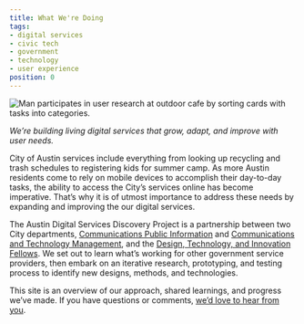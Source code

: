 ```yaml
---
title: What We're Doing
tags:
- digital services
- civic tech
- government
- technology
- user experience
position: 0
---
```


![Man participates in user research at outdoor cafe by sorting cards with tasks into categories.](=/uploads/outdoor-card-sorting-min.jpg)

*We’re building living digital services that grow, adapt, and improve with user needs.*

City of Austin services include everything from looking up recycling and trash schedules to registering kids for summer camp. As more Austin residents come to rely on mobile devices to accomplish their day-to-day tasks, the ability to access the City’s services online has become imperative. That’s why it is of utmost importance to address these needs by expanding and improving the our digital services.

The Austin Digital Services Discovery Project is a partnership between two City departments, [Communications Public Information](http://www.austintexas.gov/department/communications) and [Communications and Technology Management](http://www.austintexas.gov/department/information-technology), and the [Design, Technology, and Innovation Fellows](https://cityofaustin.github.io/innovation-fellows/). We set out to learn what’s working for other government service providers, then embark on an iterative research, prototyping, and testing process to identify new designs, methods, and technologies. 

This site is an overview of our approach, shared learnings, and progress we’ve made. If you have questions or comments, [we’d love to hear from you](#heading=h.m7rmx7ag17ni). 